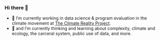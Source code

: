 ### Hi there 👋

- 🔭 I’m currently working in data science & program evaluation in the climate movement at [The Climate Reality Project](https://github.com/climatereality). 
- 🌱 and I’m currently thinking and learning about complexity, climate and ecology, the carceral system, public use of data, and more.
